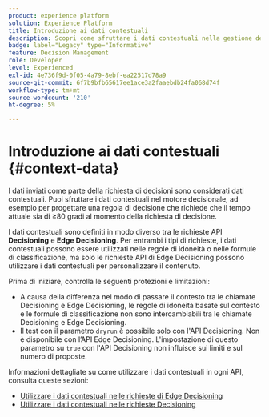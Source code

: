 ```yaml
---
product: experience platform
solution: Experience Platform
title: Introduzione ai dati contestuali
description: Scopri come sfruttare i dati contestuali nella gestione delle decisioni.
badge: label="Legacy" type="Informative"
feature: Decision Management
role: Developer
level: Experienced
exl-id: 4e736f9d-0f05-4a79-8ebf-ea22517d78a9
source-git-commit: 6f7b9bfb65617ee1ace3a2faaebdb24fa068d74f
workflow-type: tm+mt
source-wordcount: '210'
ht-degree: 5%

---
```


# Introduzione ai dati contestuali {#context-data}

I dati inviati come parte della richiesta di decisioni sono considerati dati contestuali. Puoi sfruttare i dati contestuali nel motore decisionale, ad esempio per progettare una regola di decisione che richiede che il tempo attuale sia di ≥80 gradi al momento della richiesta di decisione.

I dati contestuali sono definiti in modo diverso tra le richieste API **Decisioning** e **Edge Decisioning**. Per entrambi i tipi di richieste, i dati contestuali possono essere utilizzati nelle regole di idoneità o nelle formule di classificazione, ma solo le richieste API di Edge Decisioning possono utilizzare i dati contestuali per personalizzare il contenuto.

Prima di iniziare, controlla le seguenti protezioni e limitazioni:

* A causa della differenza nel modo di passare il contesto tra le chiamate Decisioning e Edge Decisioning, le regole di idoneità basate sul contesto e le formule di classificazione non sono intercambiabili tra le chiamate Decisioning e Edge Decisioning.
* Il test con il parametro `dryrun` è possibile solo con l&#39;API Decisioning. Non è disponibile con l’API Edge Decisioning. L&#39;impostazione di questo parametro su `true` con l&#39;API Decisioning non influisce sui limiti e sul numero di proposte.

Informazioni dettagliate su come utilizzare i dati contestuali in ogni API, consulta queste sezioni:

* [Utilizzare i dati contestuali nelle richieste di Edge Decisioning](context-data-edge.md)
* [Utilizzare i dati contestuali nelle richieste Decisioning](context-data-decisioning.md)
